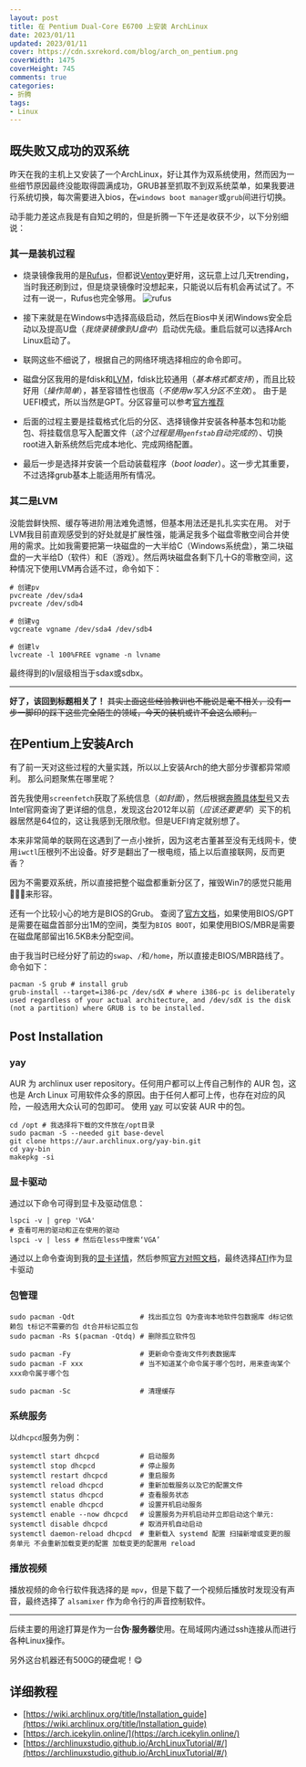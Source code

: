 ```yaml
---
layout: post
title: 在 Pentium Dual-Core E6700 上安装 ArchLinux
date: 2023/01/11
updated: 2023/01/11
cover: https://cdn.sxrekord.com/blog/arch_on_pentium.png
coverWidth: 1475
coverHeight: 745
comments: true
categories: 
- 折腾
tags:
- Linux
---
```


## 既失败又成功的双系统
昨天在我的主机上又安装了一个ArchLinux，好让其作为双系统使用，然而因为一些细节原因最终没能取得圆满成功，GRUB甚至抓取不到双系统菜单，如果我要进行系统切换，每次需要进入bios，在`windows boot manager`或`grub`间进行切换。

动手能力差这点我是有自知之明的，但是折腾一下午还是收获不少，以下分别细说：
### 其一是装机过程
- 烧录镜像我用的是[Rufus](https://rufus.ie/zh/)，但都说[Ventoy](https://github.com/ventoy/Ventoy)更好用，这玩意上过几天trending，当时我还刷到过，但是烧录镜像时没想起来，只能说以后有机会再试试了。不过有一说一，Rufus也完全够用。
    ![rufus](https://cdn.sxrekord.com/blog/rufus.png)
    
- 接下来就是在Windows中选择高级启动，然后在Bios中关闭Windows安全启动以及提高U盘（*我烧录镜像到U盘中*）启动优先级。重启后就可以选择Arch Linux启动了。

- 联网这些不细说了，根据自己的网络环境选择相应的命令即可。

- 磁盘分区我用的是fdisk和[LVM]()，fdisk比较通用（*基本格式都支持*），而且比较好用（*操作简单*），甚至容错性也很高（*不使用w写入分区不生效*）。
由于是UEFI模式，所以当然是GPT。分区容量可以参考[官方推荐](https://wiki.archlinux.org/title/Installation_guide#Partition_the_disks)

- 后面的过程主要是挂载格式化后的分区、选择镜像并安装各种基本包和功能包、将挂载信息写入配置文件（*这个过程是用`genfstab`自动完成的*）、切换root进入新系统然后完成本地化、完成网络配置。

- 最后一步是选择并安装一个启动装载程序（*boot loader*）。这一步尤其重要，不过选择grub基本上能适用所有情况。

### 其二是LVM
没能尝鲜快照、缓存等进阶用法难免遗憾，但基本用法还是扎扎实实在用。
对于LVM我目前直观感受到的好处就是扩展性强，能满足我多个磁盘零散空间合并使用的需求。比如我需要把第一块磁盘的一大半给C（Windows系统盘），第二块磁盘的一大半给D（软件）和E（游戏）。然后两块磁盘各剩下几十G的零散空间，这种情况下使用LVM再合适不过，命令如下：

```shell
# 创建pv
pvcreate /dev/sda4
pvcreate /dev/sdb4

# 创建vg
vgcreate vgname /dev/sda4 /dev/sdb4

# 创建lv
lvcreate -l 100%FREE vgname -n lvname
```

最终得到的lv层级相当于sdax或sdbx。

---

**好了，该回到标题相关了！**
~~其实上面这些经验教训也不能说是毫不相关，没有一步一脚印的踩下这些完全陌生的领域，今天的装机或许不会这么顺利。~~

## 在Pentium上安装Arch
有了前一天对这些过程的大量实践，所以以上安装Arch的绝大部分步骤都异常顺利。
那么问题聚焦在哪里呢？

首先我使用`screenfetch`获取了系统信息（*如封面*），然后根据[奔腾具体型号](https://www.intel.com/content/www/us/en/products/sku/42809/intel-pentium-processor-e6700-2m-cache-3-20-ghz-1066-fsb/specifications.html)又去Intel官网查询了更详细的信息，发现这台2012年以前（*应该还要更早*）买下的机器居然是64位的，这让我感到无限欣慰。但是UEFI肯定就别想了。

本来非常简单的联网在这遇到了一点小挫折，因为这老古董甚至没有无线网卡，使用`iwctl`压根列不出设备。好歹是翻出了一根电缆，插上以后直接联网，反而更香？

因为不需要双系统，所以直接把整个磁盘都重新分区了，摧毁Win7的感觉只能用🥳🥳🥳来形容。

还有一个比较小心的地方是BIOS的Grub。
查阅了[官方文档](https://wiki.archlinux.org/title/Partitioning#Example_layouts)，如果使用BIOS/GPT是需要在磁盘首部分出1M的空间，类型为`BIOS BOOT`，如果使用BIOS/MBR是需要在磁盘尾部留出16.5KB未分配空间。

由于我当时已经分好了前边的`swap`、`/`和`/home`，所以直接走BIOS/MBR路线了。命令如下：

```shell
pacman -S grub # install grub
grub-install --target=i386-pc /dev/sdX # where i386-pc is deliberately used regardless of your actual architecture, and /dev/sdX is the disk (not a partition) where GRUB is to be installed.
```

## Post Installation
### yay
AUR 为 archlinux user repository。任何用户都可以上传自己制作的 AUR 包，这也是 Arch Linux 可用软件众多的原因。由于任何人都可上传，也存在对应的风险，一般选用大众认可的包即可。
使用 [yay](https://github.com/Jguer/yay) 可以安装 AUR 中的包。

```shell
cd /opt # 我选择将下载的文件放在/opt目录
sudo pacman -S --needed git base-devel
git clone https://aur.archlinux.org/yay-bin.git
cd yay-bin
makepkg -si
```

### 显卡驱动
通过以下命令可得到显卡及驱动信息：

```shell
lspci -v | grep 'VGA'
# 查看可用的驱动和正在使用的驱动
lspci -v | less # 然后在less中搜索‘VGA’
```

通过以上命令查询到我的[显卡详情](https://www.techpowerup.com/gpu-specs/radeon-hd-8350-oem.c1976)，然后参照[官方对照文档](https://wiki.archlinux.org/title/Xorg#AMD)，最终选择[ATI](https://wiki.archlinux.org/title/ATI)作为显卡驱动

### 包管理

```shell
sudo pacman -Qdt                # 找出孤立包 Q为查询本地软件包数据库 d标记依赖包 t标记不需要的包 dt合并标记孤立包
sudo pacman -Rs $(pacman -Qtdq) # 删除孤立软件包

sudo pacman -Fy                 # 更新命令查询文件列表数据库
sudo pacman -F xxx              # 当不知道某个命令属于哪个包时，用来查询某个xxx命令属于哪个包

sudo pacman -Sc                 # 清理缓存
```

### 系统服务
以`dhcpcd`服务为例：

```shell
systemctl start dhcpcd          # 启动服务
systemctl stop dhcpcd           # 停止服务
systemctl restart dhcpcd        # 重启服务
systemctl reload dhcpcd         # 重新加载服务以及它的配置文件
systemctl status dhcpcd         # 查看服务状态
systemctl enable dhcpcd         # 设置开机启动服务
systemctl enable --now dhcpcd   # 设置服务为开机启动并立即启动这个单元:
systemctl disable dhcpcd        # 取消开机自动启动
systemctl daemon-reload dhcpcd  # 重新载入 systemd 配置 扫描新增或变更的服务单元 不会重新加载变更的配置 加载变更的配置用 reload
```

### 播放视频
播放视频的命令行软件我选择的是 `mpv`，但是下载了一个视频后播放时发现没有声音，最终选择了 `alsamixer` 作为命令行的声音控制软件。

---

后续主要的用途打算是作为一台**伪·服务器**使用。在局域网内通过ssh连接从而进行各种Linux操作。

另外这台机器还有500G的硬盘呢！😋

## 详细教程
- [https://wiki.archlinux.org/title/Installation_guide](https://wiki.archlinux.org/title/Installation_guide)
- [https://arch.icekylin.online/](https://arch.icekylin.online/)
- [https://archlinuxstudio.github.io/ArchLinuxTutorial/#/](https://archlinuxstudio.github.io/ArchLinuxTutorial/#/)